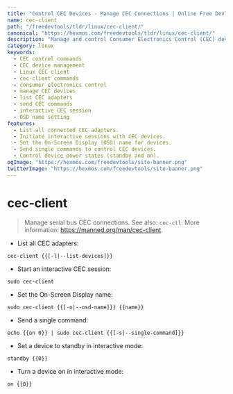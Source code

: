 ```yaml
---
title: "Control CEC Devices - Manage CEC Connections | Online Free DevTools by Hexmos"
name: cec-client
path: "/freedevtools/tldr/linux/cec-client/"
canonical: "https://hexmos.com/freedevtools/tldr/linux/cec-client/"
description: "Manage and control Consumer Electronics Control (CEC) devices with cec-client.  List adapters, send commands, and interact with CEC devices directly. Free online tool, no registration required."
category: linux
keywords:
  - CEC control commands
  - CEC device management
  - Linux CEC client
  - cec-client commands
  - consumer electronics control
  - manage CEC devices
  - list CEC adapters
  - send CEC commands
  - interactive CEC session
  - OSD name setting
features:
  - List all connected CEC adapters.
  - Initiate interactive sessions with CEC devices.
  - Set the On-Screen Display (OSD) name for devices.
  - Send single commands to control CEC devices.
  - Control device power states (standby and on).
ogImage: "https://hexmos.com/freedevtools/site-banner.png"
twitterImage: "https://hexmos.com/freedevtools/site-banner.png"
---
```


# cec-client

> Manage serial bus CEC connections.
> See also: `cec-ctl`.
> More information: <https://manned.org/man/cec-client>.

- List all CEC adapters:

`cec-client {{[-l|--list-devices]}}`

- Start an interactive CEC session:

`sudo cec-client`

- Set the On-Screen Display name:

`sudo cec-client {{[-o|--osd-name]}} {{name}}`

- Send a single command:

`echo {{on 0}} | sudo cec-client {{[-s|--single-command]}}`

- Set a device to standby in interactive mode:

`standby {{0}}`

- Turn a device on in interactive mode:

`on {{0}}`

